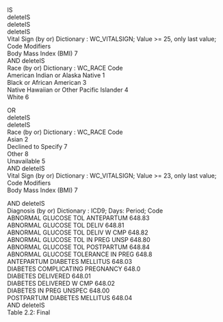 IS	
deleteIS	
deleteIS	
deleteIS	
Vital Sign
(by or) Dictionary : WC_VITALSIGN; Value >= 25, only last value;	Code		Modifiers				
Body Mass Index (BMI)	7					
AND	
deleteIS	
Race
(by or) Dictionary : WC_RACE	Code						
American Indian or Alaska Native	1					
Black or African American	3					
Native Hawaiian or Other Pacific Islander	4					
White	6					

OR	
deleteIS	
deleteIS	
Race
(by or) Dictionary : WC_RACE	Code						
Asian	2					
Declined to Specify	7					
Other	8					
Unavailable	5					
AND	
deleteIS	
Vital Sign
(by or) Dictionary : WC_VITALSIGN; Value >= 23, only last value;	Code		Modifiers				
Body Mass Index (BMI)	7					


AND	
deleteIS	
Diagnosis
(by or) Dictionary : ICD9; Days: Period;	Code						
ABNORMAL GLUCOSE TOL ANTEPARTUM	648.83					
ABNORMAL GLUCOSE TOL DELIV	648.81					
ABNORMAL GLUCOSE TOL DELIV W CMP	648.82					
ABNORMAL GLUCOSE TOL IN PREG UNSP	648.80					
ABNORMAL GLUCOSE TOL POSTPARTUM	648.84					
ABNORMAL GLUCOSE TOLERANCE IN PREG	648.8					
ANTEPARTUM DIABETES MELLITUS	648.03					
DIABETES COMPLICATING PREGNANCY	648.0					
DIABETES DELIVERED	648.01					
DIABETES DELIVERED W CMP	648.02					
DIABETES IN PREG UNSPEC	648.00					
POSTPARTUM DIABETES MELLITUS	648.04					
AND	
deleteIS	
Table 2.2: Final

